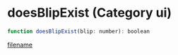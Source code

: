 # doesBlipExist (Category ui)

```js
function doesBlipExist(blip: number): boolean
```

[filename](doesBlipExist_m.md ':include')